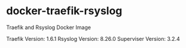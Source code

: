 # docker-traefik-rsyslog
Traefik and Rsyslog Docker Image

Traefik Version: 1.6.1
Rsyslog Version: 8.26.0
Superviser Version: 3.2.4
